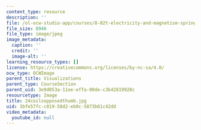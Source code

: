 ```yaml
---
content_type: resource
description: ''
file: /ol-ocw-studio-app/courses/8-02t-electricity-and-magnetism-spring-2005/3bfe57fcc01958d2eb0c5873b61c42dd_24coilsopposedthumb.jpg
file_size: 8946
file_type: image/jpeg
image_metadata:
  caption: ''
  credit: ''
  image-alt: ''
learning_resource_types: []
license: https://creativecommons.org/licenses/by-nc-sa/4.0/
ocw_type: OCWImage
parent_title: Visualizations
parent_type: CourseSection
parent_uid: 3e9d053a-11ee-effa-00de-c3b42819928c
resourcetype: Image
title: 24coilsopposedthumb.jpg
uid: 3bfe57fc-c019-58d2-eb0c-5873b61c42dd
video_metadata:
  youtube_id: null
---
```

